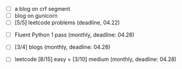 <!-- weekly -->
- [ ] a blog on crf segment
- [ ] blog on gunicorn
- [ ] [5/5] leetcode problems (deadline, 04.22)

<!-- monthly -->
- [ ] Fluent Python 1 pass (monthly, deadline: 04.28)
- [ ] [3/4] blogs (monthly, deadline: 04.28)
- [ ] leetcode [8/15] easy + [3/10] medium (monthly, deadline: 04.28)

